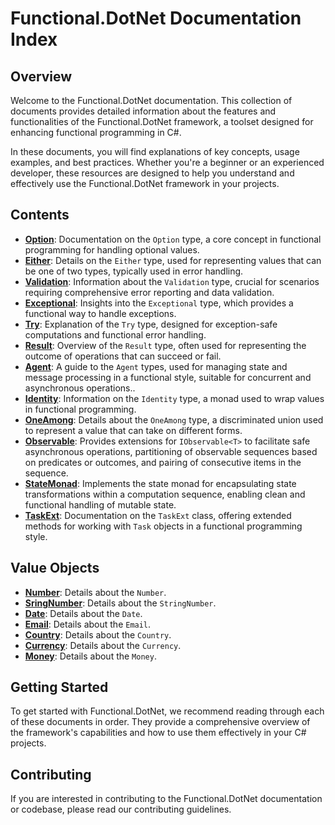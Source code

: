 # Functional.DotNet Documentation Index

## Overview

Welcome to the Functional.DotNet documentation. This collection of documents provides detailed information about the features and functionalities of the Functional.DotNet framework, a toolset designed for enhancing functional programming in C#.

In these documents, you will find explanations of key concepts, usage examples, and best practices. Whether you're a beginner or an experienced developer, these resources are designed to help you understand and effectively use the Functional.DotNet framework in your projects.

## Contents

- **[Option](/doc/OPTION.MD)**: Documentation on the `Option` type, a core concept in functional programming for handling optional values.
- **[Either](/doc/EITHER.MD)**: Details on the `Either` type, used for representing values that can be one of two types, typically used in error handling.
- **[Validation](/doc/VALIDATION.MD)**: Information about the `Validation` type, crucial for scenarios requiring comprehensive error reporting and data validation.
- **[Exceptional](/doc/EXCEPTIONAL.MD)**: Insights into the `Exceptional` type, which provides a functional way to handle exceptions.
- **[Try](/doc/TRY.MD)**: Explanation of the `Try` type, designed for exception-safe computations and functional error handling.
- **[Result](/doc/RESULT.MD)**: Overview of the `Result` type, often used for representing the outcome of operations that can succeed or fail.
- **[Agent](/doc/AGENT.MD)**: A guide to the `Agent` types, used for managing state and message processing in a functional style, suitable for concurrent and asynchronous operations..
- **[Identity](/doc/IDENTITY.MD)**: Information on the `Identity` type, a monad used to wrap values in functional programming.
- **[OneAmong](/doc/ONEAMONG.MD)**: Details about the `OneAmong` type, a discriminated union used to represent a value that can take on different forms.
- **[Observable](/doc/OBSERVABLE.MD)**: Provides extensions for `IObservable<T>` to facilitate safe asynchronous operations,
  partitioning of observable sequences based on predicates or outcomes, and pairing of consecutive items in the sequence.
- **[StateMonad](/doc/STATEMONAD.MD)**: Implements the state monad for encapsulating state transformations within a computation sequence,
  enabling clean and functional handling of mutable state.
- **[TaskExt](/doc/TASK.MD)**: Documentation on the `TaskExt` class, offering extended methods for working with `Task` objects in a functional programming style.

## Value Objects

- **[Number](/doc/NUMBER.MD)**: Details about the `Number`.
- **[SringNumber](/doc/STRINGNUMBER.MD)**: Details about the `StringNumber`.
- **[Date](/doc/DATE.MD)**: Details about the `Date`.
- **[Email](/doc/EMAIL.MD)**: Details about the `Email`.
- **[Country](/doc/COUNTRY.MD)**: Details about the `Country`.
- **[Currency](/doc/CURRENCY.MD)**: Details about the `Currency`.
- **[Money](/doc/MONEY.MD)**: Details about the `Money`.

## Getting Started

To get started with Functional.DotNet, we recommend reading through each of these documents in order. They provide a comprehensive overview of the framework's capabilities and how to use them effectively in your C# projects.

## Contributing

If you are interested in contributing to the Functional.DotNet documentation or codebase, please read our contributing guidelines.
